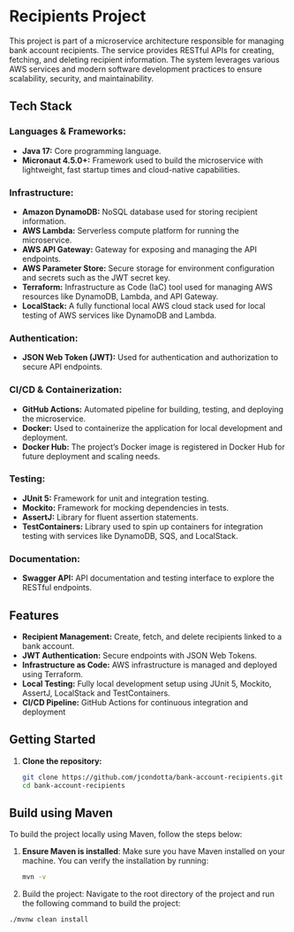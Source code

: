 # Recipients Project

This project is part of a microservice architecture responsible for managing bank account recipients. The service provides RESTful APIs for creating, fetching, and deleting recipient information. The system leverages various AWS services and modern software development practices to ensure scalability, security, and maintainability.

## Tech Stack

### Languages & Frameworks:
- **Java 17:** Core programming language.
- **Micronaut 4.5.0+:** Framework used to build the microservice with lightweight, fast startup times and cloud-native capabilities.

### Infrastructure:
- **Amazon DynamoDB:** NoSQL database used for storing recipient information.
- **AWS Lambda:** Serverless compute platform for running the microservice.
- **AWS API Gateway:** Gateway for exposing and managing the API endpoints.
- **AWS Parameter Store:** Secure storage for environment configuration and secrets such as the JWT secret key.
- **Terraform:** Infrastructure as Code (IaC) tool used for managing AWS resources like DynamoDB, Lambda, and API Gateway.
- **LocalStack:** A fully functional local AWS cloud stack used for local testing of AWS services like DynamoDB and Lambda.

### Authentication:
- **JSON Web Token (JWT):** Used for authentication and authorization to secure API endpoints.

### CI/CD & Containerization:
- **GitHub Actions:** Automated pipeline for building, testing, and deploying the microservice.
- **Docker:** Used to containerize the application for local development and deployment.
- **Docker Hub:** The project’s Docker image is registered in Docker Hub for future deployment and scaling needs.

### Testing:
- **JUnit 5:** Framework for unit and integration testing.
- **Mockito:** Framework for mocking dependencies in tests.
- **AssertJ:** Library for fluent assertion statements.
- **TestContainers:** Library used to spin up containers for integration testing with services like DynamoDB, SQS, and LocalStack.

### Documentation:
- **Swagger API:** API documentation and testing interface to explore the RESTful endpoints.

## Features

- **Recipient Management:** Create, fetch, and delete recipients linked to a bank account.
- **JWT Authentication:** Secure endpoints with JSON Web Tokens.
- **Infrastructure as Code:** AWS infrastructure is managed and deployed using Terraform.
- **Local Testing:** Fully local development setup using JUnit 5, Mockito, AssertJ, LocalStack and TestContainers.
- **CI/CD Pipeline:** GitHub Actions for continuous integration and deployment


## Getting Started

1. **Clone the repository:**
   ```bash
   git clone https://github.com/jcondotta/bank-account-recipients.git
   cd bank-account-recipients

## Build using Maven

To build the project locally using Maven, follow the steps below:

1. **Ensure Maven is installed**:
   Make sure you have Maven installed on your machine. You can verify the installation by running:
   ```bash
   mvn -v

2. Build the project: Navigate to the root directory of the project and run the following command to build the project:

```bash
./mvnw clean install